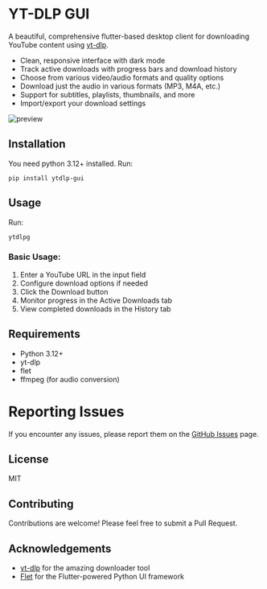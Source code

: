 # YT-DLP GUI

A beautiful, comprehensive flutter-based desktop client for downloading YouTube content using [yt-dlp](https://github.com/yt-dlp/yt-dlp).

- Clean, responsive interface with dark mode
- Track active downloads with progress bars and download history
- Choose from various video/audio formats and quality options
- Download just the audio in various formats (MP3, M4A, etc.)
- Support for subtitles, playlists, thumbnails, and more
- Import/export your download settings

![preview](https://raw.githubusercontent.com/tomlin7/ytdlp-gui/refs/heads/main/preview.png)

## Installation

You need python 3.12+ installed. Run:

```
pip install ytdlp-gui
```

## Usage

Run:

```
ytdlpg
```

### Basic Usage:

1. Enter a YouTube URL in the input field
2. Configure download options if needed
3. Click the Download button
4. Monitor progress in the Active Downloads tab
5. View completed downloads in the History tab

## Requirements

- Python 3.12+
- yt-dlp
- flet
- ffmpeg (for audio conversion)

# Reporting Issues

If you encounter any issues, please report them on the [GitHub Issues](https://github.com/tomlin7/ytdlp-gui/issues) page.

## License

MIT

## Contributing

Contributions are welcome! Please feel free to submit a Pull Request.

## Acknowledgements

- [yt-dlp](https://github.com/yt-dlp/yt-dlp) for the amazing downloader tool
- [Flet](https://flet.dev/) for the Flutter-powered Python UI framework
